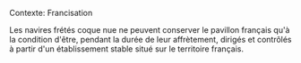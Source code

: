 Contexte: Francisation

Les navires frétés coque nue ne peuvent conserver le pavillon français qu'à la condition d'être, pendant la durée de leur affrètement, dirigés et contrôlés à partir d'un établissement stable situé sur le territoire français.